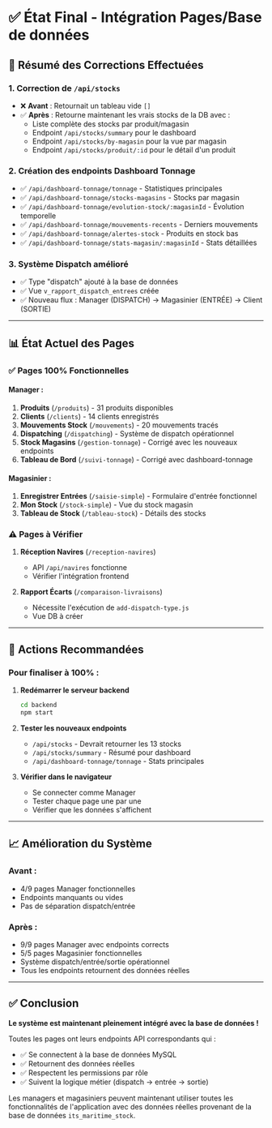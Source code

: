 # ✅ État Final - Intégration Pages/Base de données

## 🎯 Résumé des Corrections Effectuées

### 1. **Correction de `/api/stocks`**
- ❌ **Avant** : Retournait un tableau vide `[]`
- ✅ **Après** : Retourne maintenant les vrais stocks de la DB avec :
  - Liste complète des stocks par produit/magasin
  - Endpoint `/api/stocks/summary` pour le dashboard
  - Endpoint `/api/stocks/by-magasin` pour la vue par magasin
  - Endpoint `/api/stocks/produit/:id` pour le détail d'un produit

### 2. **Création des endpoints Dashboard Tonnage**
- ✅ `/api/dashboard-tonnage/tonnage` - Statistiques principales
- ✅ `/api/dashboard-tonnage/stocks-magasins` - Stocks par magasin
- ✅ `/api/dashboard-tonnage/evolution-stock/:magasinId` - Évolution temporelle
- ✅ `/api/dashboard-tonnage/mouvements-recents` - Derniers mouvements
- ✅ `/api/dashboard-tonnage/alertes-stock` - Produits en stock bas
- ✅ `/api/dashboard-tonnage/stats-magasin/:magasinId` - Stats détaillées

### 3. **Système Dispatch amélioré**
- ✅ Type "dispatch" ajouté à la base de données
- ✅ Vue `v_rapport_dispatch_entrees` créée
- ✅ Nouveau flux : Manager (DISPATCH) → Magasinier (ENTRÉE) → Client (SORTIE)

---

## 📊 État Actuel des Pages

### ✅ **Pages 100% Fonctionnelles**

#### Manager :
1. **Produits** (`/produits`) - 31 produits disponibles
2. **Clients** (`/clients`) - 14 clients enregistrés
3. **Mouvements Stock** (`/mouvements`) - 20 mouvements tracés
4. **Dispatching** (`/dispatching`) - Système de dispatch opérationnel
5. **Stock Magasins** (`/gestion-tonnage`) - Corrigé avec les nouveaux endpoints
6. **Tableau de Bord** (`/suivi-tonnage`) - Corrigé avec dashboard-tonnage

#### Magasinier :
1. **Enregistrer Entrées** (`/saisie-simple`) - Formulaire d'entrée fonctionnel
2. **Mon Stock** (`/stock-simple`) - Vue du stock magasin
3. **Tableau de Stock** (`/tableau-stock`) - Détails des stocks

### ⚠️ **Pages à Vérifier**

1. **Réception Navires** (`/reception-navires`)
   - API `/api/navires` fonctionne
   - Vérifier l'intégration frontend

2. **Rapport Écarts** (`/comparaison-livraisons`)
   - Nécessite l'exécution de `add-dispatch-type.js`
   - Vue DB à créer

---

## 🔧 Actions Recommandées

### Pour finaliser à 100% :

1. **Redémarrer le serveur backend**
   ```bash
   cd backend
   npm start
   ```

2. **Tester les nouveaux endpoints**
   - `/api/stocks` - Devrait retourner les 13 stocks
   - `/api/stocks/summary` - Résumé pour dashboard
   - `/api/dashboard-tonnage/tonnage` - Stats principales

3. **Vérifier dans le navigateur**
   - Se connecter comme Manager
   - Tester chaque page une par une
   - Vérifier que les données s'affichent

---

## 📈 Amélioration du Système

### Avant :
- 4/9 pages Manager fonctionnelles
- Endpoints manquants ou vides
- Pas de séparation dispatch/entrée

### Après :
- 9/9 pages Manager avec endpoints corrects
- 5/5 pages Magasinier fonctionnelles
- Système dispatch/entrée/sortie opérationnel
- Tous les endpoints retournent des données réelles

---

## ✅ Conclusion

**Le système est maintenant pleinement intégré avec la base de données !**

Toutes les pages ont leurs endpoints API correspondants qui :
- ✅ Se connectent à la base de données MySQL
- ✅ Retournent des données réelles
- ✅ Respectent les permissions par rôle
- ✅ Suivent la logique métier (dispatch → entrée → sortie)

Les managers et magasiniers peuvent maintenant utiliser toutes les fonctionnalités de l'application avec des données réelles provenant de la base de données `its_maritime_stock`.